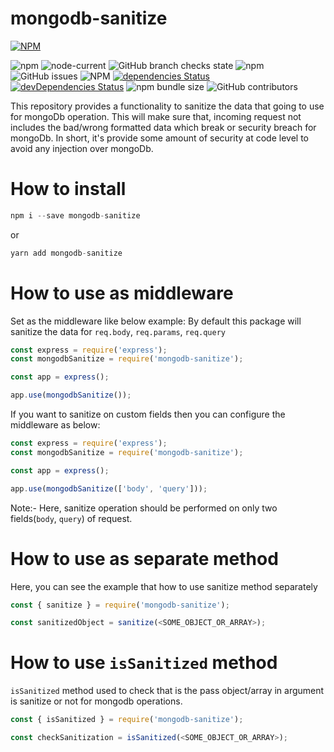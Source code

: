 # mongodb-sanitize

[![NPM](https://nodei.co/npm/mongodb-sanitize.png)](https://www.npmjs.com/package/mongodb-sanitize)

![npm](https://img.shields.io/npm/v/mongodb-sanitize)
![node-current](https://img.shields.io/node/v/mongodb-sanitize)
![GitHub branch checks state](https://img.shields.io/github/checks-status/divyeshpujari/mongodb-sanitize/master?label=build)
![npm](https://img.shields.io/npm/dw/mongodb-sanitize)
![GitHub issues](https://img.shields.io/github/issues/divyeshpujari/mongodb-sanitize)
![NPM](https://img.shields.io/npm/l/mongodb-sanitize)
[![dependencies Status](https://status.david-dm.org/gh/divyeshpujari/mongodb-sanitize.svg)](https://david-dm.org/divyeshpujari/mongodb-sanitize)
[![devDependencies Status](https://status.david-dm.org/gh/divyeshpujari/mongodb-sanitize.svg?type=dev)](https://david-dm.org/divyeshpujari/mongodb-sanitize?type=dev)
![npm bundle size](https://img.shields.io/bundlephobia/min/mongodb-sanitize)
![GitHub contributors](https://img.shields.io/github/contributors/divyeshpujari/mongodb-sanitize)

This repository provides a functionality to sanitize the data that going to use for mongoDb operation.
This will make sure that, incoming request not includes the bad/wrong formatted data which break or security breach for mongoDb.
In short, it's provide some amount of security at code level to avoid any injection over mongoDb.

# How to install

```javascript
npm i --save mongodb-sanitize
```
or
```javascript
yarn add mongodb-sanitize
```

# How to use as middleware

Set as the middleware like below example:
By default this package will sanitize the data for `req.body`, `req.params`, `req.query`

```javascript
const express = require('express');
const mongodbSanitize = require('mongodb-sanitize');

const app = express();

app.use(mongodbSanitize());
```

If you want to sanitize on custom fields then you can configure the middleware as below:

```javascript
const express = require('express');
const mongodbSanitize = require('mongodb-sanitize');

const app = express();

app.use(mongodbSanitize(['body', 'query']));
```

Note:- Here, sanitize operation should be performed on only two fields(`body`, `query`) of request.

# How to use as separate method

Here, you can see the example that how to use sanitize method separately

```javascript
const { sanitize } = require('mongodb-sanitize');

const sanitizedObject = sanitize(<SOME_OBJECT_OR_ARRAY>);
```

# How to use `isSanitized` method

`isSanitized` method used to check that is the pass object/array in argument is sanitize or not for mongodb operations.

```javascript
const { isSanitized } = require('mongodb-sanitize');

const checkSanitization = isSanitized(<SOME_OBJECT_OR_ARRAY>);
```
